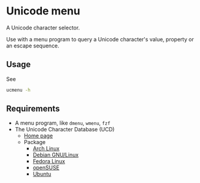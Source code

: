 # Unicode menu

A Unicode character selector.

Use with a menu program to query a Unicode character's value, property or an escape sequence.

## Usage

See

```sh
ucmenu -h
```

## Requirements

-   A menu program, like `dmenu`, `wmenu`, `fzf`
-   The Unicode Character Database (UCD)
    -   [Home page](https://www.unicode.org/ucd/)
    -   Package
        -   [Arch Linux](https://archlinux.org/packages/extra/any/unicode-character-database/)
        -   [Debian GNU/Linux](https://packages.debian.org/search?searchon=names&keywords=unicode-data)
        -   [Fedora Linux](https://packages.fedoraproject.org/pkgs/unicode-ucd/unicode-ucd/)
        -   [openSUSE](https://software.opensuse.org/package/unicode-ucd)
        -   [Ubuntu](https://packages.ubuntu.com/search?keywords=unicode-data&searchon=names&suite=all&section=all)
